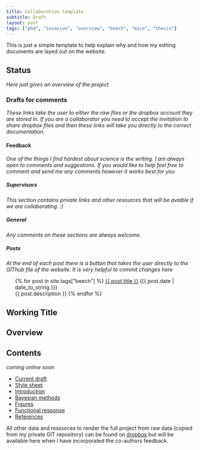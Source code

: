 ```yaml
---
title: Collaboration template
subtitle: Draft
layout: post
tags: ["phd", "invasive", "overview", "beech", "mice", "thesis"]
---
```


This is just a simple template to help explain why and how my editing documents are layed out on the website.

## Status

*Here just gives an overview of the project*

### Drafts for comments

*These links take the user to either the raw files or the dropbox account they are stored in. If you are a collaborator you need to accept the invitation to share dropbox files and then these links will take you directly to the correct documentation.*

#### Feedback

*One of the things I find hardest about science is the writing. I am always open to comments and suggestions. If you would like to help feel free to comment and send me any comments however it works best for you*

##### Supervisors

*This section contains private links and other resources that will be avaible if we are collaborating. :)*

##### General

*Any comments on these sections are always welcome.*

##### Posts

*At the end of each post there is a button that takes the user directly to the GIThub file of the website. It is very helpful to commit changes here*

<div class="post">
<ul>
{% for post in site.tags["beech"] %}
  <a href="{{ post.url }}">{{ post.title }}</a> ({{ post.date | date_to_string }})<br>
    {{ post.description }}
{% endfor %}
</ul>
</div>

## Working Title

## Overview

## Contents

*coming online soon*

- [Current draft]()
- [Style sheet]()
- [Introduction]()
- [Bayesian methods]()
- [Figures]()
- [Functional response]()
- [References]()

All other data and resources to render the full project from raw data (copied from my private GIT repository) can be found on [dropbox](https://www.dropbox.com/home/phd-drafts-anthony) but will be available here when I have incorporated the co-authors feedback.